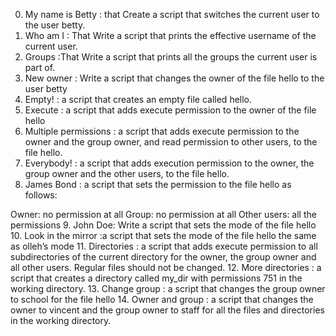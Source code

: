 0. My name is Betty : that Create a script that switches the current user to the user betty.
1. Who am I : That Write a script that prints the effective username of the current user.
2. Groups :That Write a script that prints all the groups the current user is part of.
3. New owner : Write a script that changes the owner of the file hello to the user betty
4. Empty! : a script that creates an empty file called hello.
5. Execute : a script that adds execute permission to the owner of the file hello
6. Multiple permissions : a script that adds execute permission to the owner and the group owner, and read permission to other users, to the file hello.
7. Everybody! : a script that adds execution permission to the owner, the group owner and the other users, to the file hello.
8. James Bond : a script that sets the permission to the file hello as follows:

Owner: no permission at all
Group: no permission at all
Other users: all the permissions
9. John Doe: Write a script that sets the mode of the file hello
10. Look in the mirror :a script that sets the mode of the file hello the same as olleh’s mode
11. Directories : a script that adds execute permission to all subdirectories of the current directory for the owner, the group owner and all other users. Regular files should not be changed.
12. More directories : a script that creates a directory called my_dir with permissions 751 in the working directory.
13. Change group : a script that changes the group owner to school for the file hello
14. Owner and group : a script that changes the owner to vincent and the group owner to staff for all the files and directories in the working directory.
